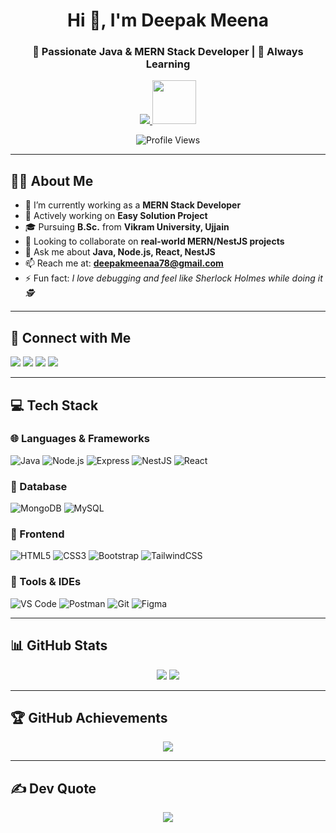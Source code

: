 <h1 align="center" font=Fira>Hi 👋, I'm Deepak Meena </h1>
<h3 align="center">🚀 Passionate Java & MERN Stack Developer | 🌱 Always Learning</h3>

<p align="center">
  <a href="https://github.com/VinodChoudhart12/readme-typing-svg">
    <img src="https://readme-typing-svg.demolab.com/?lines=JAVA And MERN stack%20web%20developer;Always%20learning%20new%20things&font=Fira%20Code&center=true&width=440&height=45&color=f75c7e&vCenter=true&pause=1000&size=22" />
 <img src="https://media.giphy.com/media/WUlplcMpOCEmTGBtBW/giphy.gif" width="70">
   </a>
</p>


<p align="center">
  <img src="https://komarev.com/ghpvc/?username=deepakmeena78&color=green" alt="Profile Views" />
</p>

---

## 👨‍💻 About Me

- 🌱 I’m currently working as a **MERN Stack Developer**
- 🔭 Actively working on **Easy Solution Project**
- 🎓 Pursuing **B.Sc.** from **Vikram University, Ujjain**
- 👯 Looking to collaborate on **real-world MERN/NestJS projects**
- 💬 Ask me about **Java, Node.js, React, NestJS**
- 📫 Reach me at: **deepakmeenaa78@gmail.com**
- ⚡ Fun fact: *I love debugging and feel like Sherlock Holmes while doing it 🕵️*

---

## 🔗 Connect with Me

<p align="left">
  <a href="https://linkedin.com/in/deepak-meena-220114286/" target="_blank"><img src="https://img.shields.io/badge/LinkedIn-blue?style=for-the-badge&logo=linkedin&logoColor=white" /></a>
  <a href="https://instagram.com/ankit____meena_" target="_blank"><img src="https://img.shields.io/badge/Instagram-pink?style=for-the-badge&logo=instagram&logoColor=white" /></a>
  <a href="https://www.facebook.com/profile.php?id=100025286423780" target="_blank"><img src="https://img.shields.io/badge/Facebook-1877F2?style=for-the-badge&logo=facebook&logoColor=white" /></a>
  <a href="https://api.whatsapp.com/send?phone=6260576040" target="_blank"><img src="https://img.shields.io/badge/WhatsApp-25D366?style=for-the-badge&logo=whatsapp&logoColor=white" /></a>
</p>

---

## 💻 Tech Stack

### 🌐 Languages & Frameworks
![Java](https://img.shields.io/badge/Java-ED8B00?style=flat&logo=java&logoColor=white)
![Node.js](https://img.shields.io/badge/Node.js-339933?style=flat&logo=nodedotjs&logoColor=white)
![Express](https://img.shields.io/badge/Express.js-000000?style=flat&logo=express&logoColor=white)
![NestJS](https://img.shields.io/badge/NestJS-E0234E?style=flat&logo=nestjs&logoColor=white)
![React](https://img.shields.io/badge/React-61DAFB?style=flat&logo=react&logoColor=black)

### 💾 Database
![MongoDB](https://img.shields.io/badge/MongoDB-4EA94B?style=flat&logo=mongodb&logoColor=white)
![MySQL](https://img.shields.io/badge/MySQL-4479A1?style=flat&logo=mysql&logoColor=white)

### 🎨 Frontend
![HTML5](https://img.shields.io/badge/HTML5-E34F26?style=flat&logo=html5&logoColor=white)
![CSS3](https://img.shields.io/badge/CSS3-1572B6?style=flat&logo=css3&logoColor=white)
![Bootstrap](https://img.shields.io/badge/Bootstrap-563D7C?style=flat&logo=bootstrap&logoColor=white)
![TailwindCSS](https://img.shields.io/badge/TailwindCSS-06B6D4?style=flat&logo=tailwind-css&logoColor=white)

### 🔧 Tools & IDEs
![VS Code](https://img.shields.io/badge/VS%20Code-007ACC?style=flat&logo=visual-studio-code&logoColor=white)
![Postman](https://img.shields.io/badge/Postman-FF6C37?style=flat&logo=postman&logoColor=white)
![Git](https://img.shields.io/badge/Git-F05032?style=flat&logo=git&logoColor=white)
![Figma](https://img.shields.io/badge/Figma-F24E1E?style=flat&logo=figma&logoColor=white)

---

## 📊 GitHub Stats

<p align="center">
  <img src="https://github-readme-stats.vercel.app/api?username=deepakmeena78&show_icons=true&theme=tokyonight" />
  <img src="https://github-readme-stats.vercel.app/api/top-langs/?username=deepakmeena78&layout=compact&theme=tokyonight" />
</p>

---

## 🏆 GitHub Achievements

<p align="center">
  <img src="https://github-profile-trophy.vercel.app/?username=deepakmeena78&theme=darkhub&no-bg=true&no-frame=true" />
</p>

---

## ✍️ Dev Quote

<p align="center">
  <img src="https://quotes-github-readme.vercel.app/api?type=horizontal&theme=tokyonight" />
</p>
